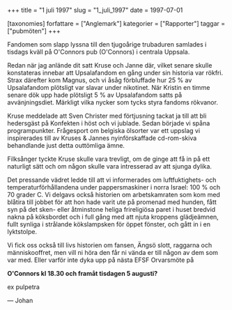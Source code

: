 +++
title = "1 juli 1997"
slug = "1_juli_1997"
date = 1997-07-01

[taxonomies]
forfattare = ["Anglemark"]
kategorier = ["Rapporter"]
taggar = ["pubmöten"]
+++

Fandomen som slapp lyssna till den tjugoårige trubaduren samlades i tisdags kväll på O'Connors pub (O'Connors) i centrala Uppsala.

Redan när jag anlände dit satt Kruse och Janne där, vilket senare skulle konstateras innebar att Upsalafandom en gång under sin historia var rökfri. Strax därefter kom Magnus, och vi åsåg förbluffade hur 25 % av Upsalafandom plötsligt var slavar under nikotinet. När Kristin en timme senare dök upp hade plötsligt 5 % av Upsalafandom satts på avvänjningsdiet. Märkligt vilka nycker som tycks styra fandoms rökvanor.

<!-- more -->

Kruse meddelade att Sven Christer med förtjusning tackat ja till att bli hedersgäst på Konfekten i höst och vi jublade. Sedan började vi spåna programpunkter. Frågesport om belgiska ölsorter var ett uppslag vi inspirerades till av Kruses & Jannes nyinförskaffade cd-rom-skiva behandlande just detta outtömliga ämne.

Filksånger tyckte Kruse skulle vara trevligt, om de ginge att få in på ett naturligt sätt och om någon skulle vara intresserad av att sjunga dylika.

Det pressande vädret ledde till att vi informerades om luftfuktighets- och temperaturförhållandena under pappersmaskiner i norra Israel: 100 % och 70 grader C. Vi delgavs också historien om arbetskamraten som kom med blåtira till jobbet för att hon hade varit ute på promenad med hunden, fått syn på det sken- eller åtminstone heliga frireligiösa paret i huset bredvid nakna på köksbordet och i full gång med att njuta kroppens glädjeämnen, fullt synliga i strålande kökslampsken för öppet fönster, och gått in i en lyktstolpe.

Vi fick oss också till livs historien om fansen, Ängsö slott, raggarna och människooffret, men vill ni höra den får ni vända er till någon av dem som var med. Eller varför inte dyka upp på nästa EFSF Orvarsmöte på

<strong>O'Connors kl 18.30 och framåt tisdagen 5 augusti?</strong>

ex pulpetra

­— Johan
